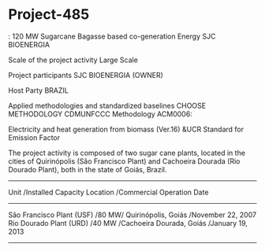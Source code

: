 # Project-485
: 120 MW Sugarcane Bagasse based co-generation Energy SJC BIOENERGIA

Scale of the project activity Large Scale

Project participants
SJC BIOENERGIA (OWNER)

Host Party BRAZIL

Applied methodologies and standardized baselines
CHOOSE METHODOLOGY
CDMUNFCCC Methodology ACM0006:

Electricity and heat generation from biomass
(Ver.16) &UCR Standard for Emission Factor

The project activity is composed of two sugar cane plants, located in the cities of Quirinópolis (São Francisco Plant) and
Cachoeira Dourada (Rio Dourado Plant), both in the state of Goiás, Brazil.
__________________
Unit /Installed Capacity Location /Commercial Operation Date
__________
São Francisco Plant (USF) /80 MW/ Quirinópolis, Goiás /November 22, 2007
Rio Dourado Plant (URD) /40 MW /Cachoeira Dourada, Goiás /January 19, 2013
_______________
